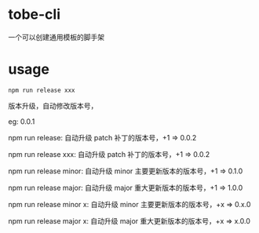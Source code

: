 # tobe-cli 
一个可以创建通用模板的脚手架

# usage

`npm run release xxx`

版本升级，自动修改版本号，

eg: 0.0.1

npm run release: 自动升级 patch 补丁的版本号，+1  => 0.0.2 

npm run release xxx: 自动升级 patch 补丁的版本号，+1  => 0.0.2 

npm run release minor: 自动升级 minor 主要更新版本的版本号，+1  => 0.1.0  

npm run release major: 自动升级 major 重大更新版本的版本号，+1  => 1.0.0 

npm run release minor x: 自动升级 minor 主要更新版本的版本号，+x  => 0.x.0 

npm run release major x: 自动升级 major 重大更新版本的版本号，+x  => x.0.0 

